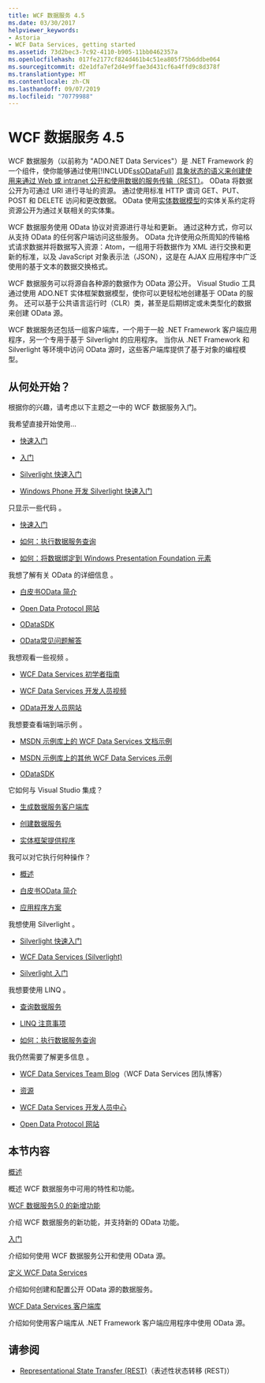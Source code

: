 ```yaml
---
title: WCF 数据服务 4.5
ms.date: 03/30/2017
helpviewer_keywords:
- Astoria
- WCF Data Services, getting started
ms.assetid: 73d2bec3-7c92-4110-b905-11bb0462357a
ms.openlocfilehash: 017fe2177cf824d461b4c51ea805f75b6ddbe064
ms.sourcegitcommit: d2e1dfa7ef2d4e9ffae3d431cf6a4ffd9c8d378f
ms.translationtype: MT
ms.contentlocale: zh-CN
ms.lasthandoff: 09/07/2019
ms.locfileid: "70779988"
---
```

# <a name="wcf-data-services-45"></a>WCF 数据服务 4.5

WCF 数据服务（以前称为 "ADO.NET Data Services"）是 .NET Framework 的一个组件，使你能够通过使用[!INCLUDE[ssODataFull](../../../../includes/ssodatafull-md.md)] [具象状态的语义来创建使用来通过 Web 或 intranet 公开和使用数据的服务传输（REST）](https://go.microsoft.com/fwlink/?LinkId=113919)。 OData 将数据公开为可通过 URI 进行寻址的资源。 通过使用标准 HTTP 谓词 GET、PUT、POST 和 DELETE 访问和更改数据。 OData 使用[实体数据模型](../adonet/entity-data-model.md)的实体关系约定将资源公开为通过关联相关的实体集。

WCF 数据服务使用 OData 协议对资源进行寻址和更新。 通过这种方式，你可以从支持 OData 的任何客户端访问这些服务。 OData 允许使用众所周知的传输格式请求数据并将数据写入资源：Atom，一组用于将数据作为 XML 进行交换和更新的标准，以及 JavaScript 对象表示法（JSON），这是在 AJAX 应用程序中广泛使用的基于文本的数据交换格式。

WCF 数据服务可以将源自各种源的数据作为 OData 源公开。 Visual Studio 工具通过使用 ADO.NET 实体框架数据模型，使你可以更轻松地创建基于 OData 的服务。 还可以基于公共语言运行时（CLR）类，甚至是后期绑定或未类型化的数据来创建 OData 源。

WCF 数据服务还包括一组客户端库，一个用于一般 .NET Framework 客户端应用程序，另一个专用于基于 Silverlight 的应用程序。 当你从 .NET Framework 和 Silverlight 等环境中访问 OData 源时，这些客户端库提供了基于对象的编程模型。

## <a name="where-should-i-start"></a>从何处开始？

根据你的兴趣，请考虑以下主题之一中的 WCF 数据服务入门。

我希望直接开始使用...

- [快速入门](quickstart-wcf-data-services.md)

- [入门](getting-started-with-wcf-data-services.md)

- [Silverlight 快速入门](https://go.microsoft.com/fwlink/?LinkID=192782)

- [Windows Phone 开发 Silverlight 快速入门](https://go.microsoft.com/fwlink/?LinkID=214535)

只显示一些代码 。

- [快速入门](quickstart-wcf-data-services.md)

- [如何：执行数据服务查询](how-to-execute-data-service-queries-wcf-data-services.md)

- [如何：将数据绑定到 Windows Presentation Foundation 元素](bind-data-to-wpf-elements-wcf-data-services.md)

我想了解有关 OData 的详细信息 。

- [白皮书OData 简介](https://go.microsoft.com/fwlink/?LinkId=220867)

- [Open Data Protocol 网站](https://go.microsoft.com/fwlink/?LinkID=184554)

- [ODataSDK](https://go.microsoft.com/fwlink/?LinkID=185248)

- [OData常见问题解答](https://go.microsoft.com/fwlink/?LinkId=185867)

我想观看一些视频 。

- [WCF Data Services 初学者指南](https://go.microsoft.com/fwlink/?LinkId=220864)

- [WCF Data Services 开发人员视频](https://go.microsoft.com/fwlink/?LinkId=220861)

- [OData开发人员网站](https://go.microsoft.com/fwlink/?LinkId=185866)

我想要查看端到端示例 。

- [MSDN 示例库上的 WCF Data Services 文档示例](https://go.microsoft.com/fwlink/?LinkID=220865)

- [MSDN 示例库上的其他 WCF Data Services 示例](https://go.microsoft.com/fwlink/?LinkId=220866)

- [ODataSDK](https://go.microsoft.com/fwlink/?LinkID=185248)

它如何与 Visual Studio 集成？

- [生成数据服务客户端库](generating-the-data-service-client-library-wcf-data-services.md)

- [创建数据服务](creating-the-data-service.md)

- [实体框架提供程序](entity-framework-provider-wcf-data-services.md)

我可以对它执行何种操作？

- [概述](wcf-data-services-overview.md)

- [白皮书OData 简介](https://go.microsoft.com/fwlink/?LinkId=220867)

- [应用程序方案](application-scenarios-wcf-data-services.md)

我想使用 Silverlight 。

- [Silverlight 快速入门](https://go.microsoft.com/fwlink/?LinkID=192782)

- [WCF Data Services (Silverlight)](https://go.microsoft.com/fwlink/?LinkID=143149)

- [Silverlight 入门](https://go.microsoft.com/fwlink/?LinkId=148366)

我想要使用 LINQ 。

- [查询数据服务](querying-the-data-service-wcf-data-services.md)

- [LINQ 注意事项](linq-considerations-wcf-data-services.md)

- [如何：执行数据服务查询](how-to-execute-data-service-queries-wcf-data-services.md)

我仍然需要了解更多信息 。

- [WCF Data Services Team Blog](https://go.microsoft.com/fwlink/?LinkID=150511)（WCF Data Services 团队博客）

- [资源](wcf-data-services-resources.md)

- [WCF Data Services 开发人员中心](https://go.microsoft.com/fwlink/?LinkId=220868)

- [Open Data Protocol 网站](https://go.microsoft.com/fwlink/?LinkID=184554)

## <a name="in-this-section"></a>本节内容

[概述](wcf-data-services-overview.md)

概述 WCF 数据服务中可用的特性和功能。

[WCF 数据服务5.0 的新增功能](https://docs.microsoft.com/previous-versions/dotnet/wcf-data-services/ee373845(v=vs.103))

介绍 WCF 数据服务的新功能，并支持新的 OData 功能。

[入门](getting-started-with-wcf-data-services.md)

介绍如何使用 WCF 数据服务公开和使用 OData 源。

[定义 WCF Data Services](defining-wcf-data-services.md)

介绍如何创建和配置公开 OData 源的数据服务。

[WCF Data Services 客户端库](wcf-data-services-client-library.md)

介绍如何使用客户端库从 .NET Framework 客户端应用程序中使用 OData 源。

## <a name="see-also"></a>请参阅

- [Representational State Transfer (REST)](https://go.microsoft.com/fwlink/?LinkId=113919)（表述性状态转移 (REST)）
